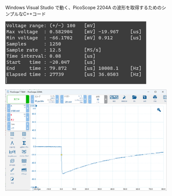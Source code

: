 Windows Visual Studio で動く、PicoScope 2204A の波形を取得するためのシンプルなC++コード

![コンソール画面](console.png)

![PicoScope 7画面](scope.png)